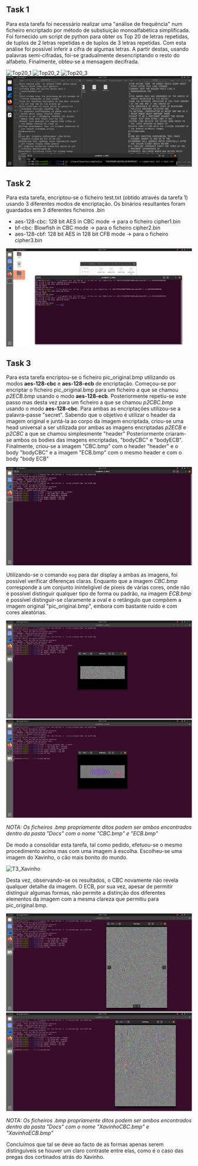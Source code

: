 ## Task 1

Para esta tarefa foi necessário realizar uma "análise de frequência" num ficheiro encriptado por método de substiuição monoalfabética simplificada. Foi fornecido um script de python para obter os Top 20 de letras repetidas, de tuplos de 2 letras repetidas e de tuplos de 3 letras repetidas. Com esta análise foi possível inferir a cifra de algumas letras. A partir destas, usando palavras semi-cifradas, foi-se gradualmente desencriptando o resto do alfabeto. Finalmente, obteu-se a mensagem decifrada.

![Top20_1](Docs/Task-1-Top20-Letters.png)
![Top20_2](Docs/Task-1-Top20-2Letters.png)
![Top20_3](Docs/Task-1-Top20-3Letters.png)
![T1_Final](Docs/Task-1-PreVSPost-Encription.png)

## Task 2

Para esta tarefa, encriptou-se o ficheiro test.txt (obtido através da tarefa 1) usando 3 diferentes modos de encriptação. Os binários resultantes foram guardados em 3 diferentes ficheiros .bin
 - aes-128-cbc: 128 bit AES in CBC mode -> para o ficheiro cipher1.bin
 - bf-cbc: Blowfish in CBC mode -> para o ficheiro cipher2.bin
 - aes-128-cbf: 128 bit AES in 128 bit CFB mode -> para o ficheiro cipher3.bin

![T2](Docs/Task-2.png)

## Task 3

Para esta tarefa encriptou-se o ficheiro pic_original.bmp utilizando os modos **aes-128-cbc** e **aes-128-ecb** de encriptação.
Começou-se por encriptar o ficheiro pic_original.bmp para um ficheiro a que se chamou *p2ECB.bmp* usando o modo **aes-128-ecb**.
Posteriormente repetiu-se este passo mas desta vez para um ficheiro a que se chamou *p2CBC.bmp* usando o modo **aes-128-cbc**.
Para ambas as encriptações utilizou-se a palavra-passe "secret".
Sabendo que o objetivo é utilizar o header da imagem original e juntá-la ao corpo da imagem encriptada, criou-se uma head universal a ser utilizada por ambas as imagens encriptadas *p2ECB* e *p2CBC* a que se chamou simplesmente "header"
Posteriormente criaram-se ambos os bodies das imagens encriptadas, "bodyCBC" e "bodyECB". 
Finalmente, criou-se a imagem "CBC.bmp" com o header "header" e o body "bodyCBC" e a imagem "ECB.bmp" com o mesmo header e com o body "body ECB"

![T3_setup](Docs/Task-3-Setup.png)

Utilizando-se o comando <code>eog</code> para dar display a ambas as imagens, foi possível verificar diferenças claras. Enquanto que a imagem *CBC.bmp* corresponde a um conjunto ininteligível de píxeis de várias cores, onde não é possível distinguir qualquer tipo de forma ou padrão, na imagem *ECB.bmp* é possível distinguir-se claramente a oval e o retângulo que compõem a imagem original "pic_original.bmp", embora com bastante ruído e com cores aleatórias.

![T3_CBC](Docs/Task-3-CBC.png)
![T3_ECB](Docs/Task-3-ECB.png)

*NOTA: Os ficheiros .bmp propriamente ditos podem ser ambos encontrados dentro da pasta "Docs" com o nome "CBC.bmp" e "ECB.bmp"*

De modo a consolidar esta tarefa, tal como pedido, efetuou-se o mesmo procedimento acima mas com uma imagem à escolha. Escolheu-se uma imagem do Xavinho, o cão mais bonito do mundo.

![T3_Xavinho](Docs/Xavinho.bmp)

Desta vez, observando-se os resultados, o CBC novamente não revela qualquer detalhe da imagem. O ECB, por sua vez, apesar de permitir distinguir algumas formas, não permite a distinção dos diferentes elementos da imagem com a mesma clareza que permitiu para pic_original.bmp.

![T3_XavinhoCBC](Docs/Task-3-Xavinho-CBC.png)
![T3_XavinhoECB](Docs/Task-3-Xavinho-ECB.png)

*NOTA: Os ficheiros .bmp propriamente ditos podem ser ambos encontrados dentro da pasta "Docs" com o nome "XavinhoCBC.bmp" e "XavinhoECB.bmp"*

Concluímos que tal se deve ao facto de as formas apenas serem distinguíveis se houver um claro contraste entre elas, como é o caso das pregas dos cortinados atrás do Xavinho.
